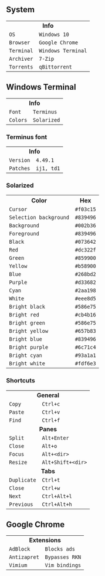<h2>System</h2>

<table>
  <tr>
    <td align=center colspan="2"><b>Info</b></td>
  </tr>
  <tr></tr>
  <tr>
    <td><code>OS</code></td>
    <td><code>Windows 10</code></td>
  </tr>
  <tr></tr>
  <tr>
    <td><code>Browser</code></td>
    <td><code>Google Chrome</code></td>
  </tr>
  <tr></tr>
  <tr>
    <td><code>Terminal</code></td>
    <td><code>Windows Terminal</code></td>
  </tr>
  <tr></tr>
  <tr>
    <td><code>Archiver</code></td>
    <td><code>7-Zip</code></td>
  </tr>
  <tr></tr>
  <tr>
    <td><code>Torrents</code></td>
    <td><code>qBittorrent</code></td>
  </tr>
</table>

<h2>Windows Terminal</h2>

<table>
  <tr>
    <td align=center colspan="2"><b>Info</b></td>
  </tr>
  <tr></tr>
  <tr>
    <td><code>Font</code></td>
    <td><code>Terminus</code></td>
  </tr>
  <tr></tr>
  <tr>
    <td><code>Colors</code></td>
    <td><code>Solarized</code></td>
  </tr>
</table>

<h3>Terminus font</h3>

<table>
  <tr>
    <td align=center colspan="2"><b>Info</b></td>
  </tr>
  <tr></tr>
  <tr>
    <td><code>Version</code></td>
    <td><code>4.49.1</code></td>
  </tr>
  <tr></tr>
  <tr>
    <td><code>Patches</code></td>
    <td><code>ij1, td1</code></td>
  </tr>
</table>

<h3>Solarized</h3>

<table>
  <tr>
    <th>Color</th>
    <th>Hex</th>
  </tr>
  <tr>
    <td><code>Cursor</code></td>
    <td><code>#f03c15</code></td>
  </tr>
  <tr>
    <td><code>Selection background</code></td>
    <td><code>#839496</code></td>
  </tr>
  <tr>
    <td><code>Background</code></td>
    <td><code>#002b36</code></td>
  </tr>
  <tr>
    <td><code>Foreground</code></td>
    <td><code>#839496</code></td>
  </tr>
  <tr>
    <td><code>Black</code></td>
    <td><code>#073642</code></td>
  </tr>
  <tr>
    <td><code>Red</code></td>
    <td><code>#dc322f</code></td>
  </tr>
  <tr>
    <td><code>Green</code></td>
    <td><code>#859900</code></td>
  </tr>
  <tr>
    <td><code>Yellow</code></td>
    <td><code>#b58900</code></td>
  </tr>
  <tr>
    <td><code>Blue</code></td>
    <td><code>#268bd2</code></td>
  </tr>
  <tr>
    <td><code>Purple</code></td>
    <td><code>#d33682</code></td>
  </tr>
  <tr>
    <td><code>Cyan</code></td>
    <td><code>#2aa198</code></td>
  </tr>
  <tr>
    <td><code>White</code></td>
    <td><code>#eee8d5</code></td>
  </tr>
  <tr>
    <td><code>Bright black</td>
    <td><code>#586e75</td>
  </tr>
  <tr>
    <td><code>Bright red</td>
    <td><code>#cb4b16</td>
  </tr>
  <tr>
    <td><code>Bright green</code></td>
    <td><code>#586e75</code></td>
  </tr>
  <tr>
    <td><code>Bright yellow</code></td>
    <td><code>#657b83</code></td>
  </tr>
  <tr>
    <td><code>Bright blue</code></td>
    <td><code>#839496</code></td>
  </tr>
  <tr>
    <td><code>Bright purple</code></td>
    <td><code>#6c71c4</code></td>
  </tr>
  <tr>
    <td><code>Bright cyan</code></td>
    <td><code>#93a1a1</code></td>
  </tr>
  <tr>
    <td><code>Bright white</code></td>
    <td><code>#fdf6e3</code></td>
  </tr>
</table>

<h3>Shortcuts</h3>

<table>
  <tr>
    <td align=center colspan="2"><b>General</b></td>
  </tr>
  <tr></tr>
  <tr>
    <td><code>Copy</code></td>
    <td><code>Ctrl+c</code></td>
  </tr>
  <tr></tr>
  <tr>
    <td><code>Paste</code></td>
    <td><code>Ctrl+v</code></td>
  </tr>
  <tr></tr>
  <tr>
    <td><code>Find</code></td>
    <td><code>Ctrl+f</code></td>
  </tr>
  <tr></tr>
  <tr>
    <td align=center colspan="2"><b>Panes</b></td>
  </tr>
  <tr></tr>
  <tr>
    <td><code>Split</code></td>
    <td><code>Alt+Enter</code></td>
  </tr>
  <tr></tr>
  <tr>
    <td><code>Close</code></td>
    <td><code>Alt+o</code></td>
  </tr>
  <tr></tr>
  <tr>
    <td><code>Focus</code></td>
    <td><code>Alt+&lt;dir&gt;</code></td>
  </tr>
  <tr></tr>
  <tr>
    <td><code>Resize</code></td>
    <td><code>Alt+Shift+&lt;dir&gt;</code></td>
  </tr>
  <tr></tr>
  <tr>
    <td align=center colspan="2"><b>Tabs</b></td>
  </tr>
  <tr></tr>
  <tr>
    <td><code>Duplicate</code></td>
    <td><code>Ctrl+t</code></td>
  </tr>
  <tr></tr>
  <tr>
    <td><code>Close</code></td>
    <td><code>Ctrl+w</code></td>
  </tr>
  <tr></tr>
  <tr>
    <td><code>Next</code></td>
    <td><code>Ctrl+Alt+l</code></td>
  </tr>
  <tr></tr>
  <tr>
    <td><code>Previous</code></td>
    <td><code>Ctrl+Alt+h</code></td>
  </tr>
</table>

<h2>Google Chrome</h2>

<table>
  <tr>
    <td align=center colspan="2"><b>Extensions</b></td>
  </tr>
  <tr></tr>
  <tr>
    <td><code>AdBlock</code></td>
    <td><code>Blocks ads</code></td>
  </tr>
  <tr></tr>
  <tr>
    <td><code>Antizapret</code></td>
    <td><code>Bypasses RKN</code></td>
  </tr>
  <tr></tr>
  <tr>
    <td><code>Vimium</code></td>
    <td><code>Vim bindings</code></td>
  </tr>
</table>
